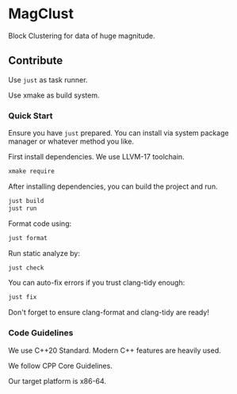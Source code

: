 # MagClust

Block Clustering for data of huge magnitude.

## Contribute

Use `just` as task runner.

Use xmake as build system.

### Quick Start

Ensure you have `just` prepared. You can install via system package manager or whatever method you like.

First install dependencies. We use LLVM-17 toolchain.

```bash
xmake require
```

After installing dependencies, you can build the project and run.

```bash
just build
just run
```

Format code using:

```bash
just format
```

Run static analyze by:

```bash
just check
```

You can auto-fix errors if you trust clang-tidy enough:

```bash
just fix
```

Don't forget to ensure clang-format and clang-tidy are ready!

### Code Guidelines

We use C++20 Standard. Modern C++ features are heavily used.

We follow CPP Core Guidelines.

Our target platform is x86-64.
